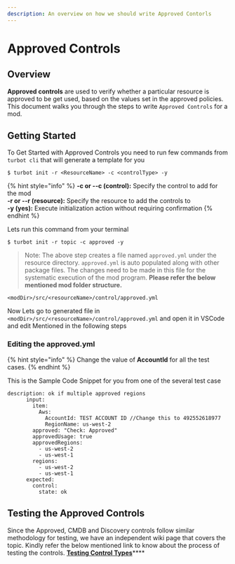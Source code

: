 ```yaml
---
description: An overview on how we should write Approved Contorls
---
```


# Approved Controls

## Overview

**Approved controls** are used to verify whether a particular resource is approved to be get used, based on the values set in the approved policies. This document walks you through the steps to write `Approved Controls` for a mod. 

## Getting Started

To Get Started with Approved Controls you need to run few commands from `turbot cli` that will generate a template for you

```
$ turbot init -r <ResourceName> -c <controlType> -y
```

{% hint style="info" %}
 **-c or --c \(control\):** Specify the control to add for the mod  
**-r or --r \(resource\):** Specify the resource to add the controls to  
**-y \(yes\):** Execute initialization action without requiring confirmation
{% endhint %}

Lets run this command from your terminal

```text
$ turbot init -r topic -c approved -y
```

> Note: The above step creates a file named `approved.yml` under the resource directory. `approved.yml` is auto populated along with other package files. The changes need to be made in this file for the systematic execution of the mod program. **Please refer the below mentioned mod folder structure.**

```text
<modDir>/src/<resourceName>/control/approved.yml
```

 Now Lets go to generated file in `<modDir>/src/<resourceName>/control/approved.yml` and open it in VSCode and edit Mentioned in the following steps

### Editing the approved.yml

{% hint style="info" %}
Change the value of **AccountId** for all the test cases.
{% endhint %}

This is the Sample Code Snippet for you from one of the several test case

```text
description: ok if multiple approved regions
      input:
        item:
          Aws:
            AccountId: TEST ACCOUNT ID //Change this to 492552618977
            RegionName: us-west-2
        approved: "Check: Approved"
        approvedUsage: true
        approvedRegions:
          - us-west-2
          - us-west-1
        regions:
          - us-west-2
          - us-west-1
      expected:
        control:
          state: ok
```

## Testing the Approved Controls

Since the Approved, CMDB and Discovery controls follow similar methodology for testing, we have an independent wiki page that covers the topic. Kindly refer the below mentioned link to know about the process of testing the controls. [**Testing Control Types**](https://github.com/turbotio/turbot-mods/wiki/Testing---Control-Types)\*\*\*\*

